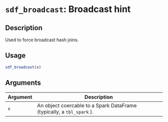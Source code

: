 # `sdf_broadcast`: Broadcast hint

## Description


 Used to force broadcast hash joins.


## Usage

```r
sdf_broadcast(x)
```


## Arguments

Argument      |Description
------------- |----------------
```x```     |     An object coercable to a Spark DataFrame (typically, a `tbl_spark` ).

